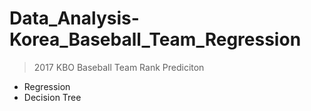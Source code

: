 # Data_Analysis-Korea_Baseball_Team_Regression
> 2017 KBO Baseball Team Rank Prediciton
- Regression
- Decision Tree

